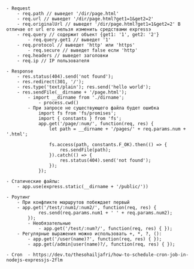 #
	- Request
		- req.path // выведет '/dir/page.html'
		- req.url // выведет '/dir/page.html?get1=1&get2=2'
		- req.originalUrl // выведет '/dir/page.html?get1=1&get2=2' В отличае от url его нельзя изменить средствами expressэ
		- req.query // содержит объект {get1: '1', get2: '2'}
			- req.query.get1 // выведет '1'
		- req.protocol // выведет 'http' или 'https'
			- req.secure // выведет false если 'http'
		- req.headers // выведет заголовки
		- req.ip // IP пользователя
	
	- Response
		- res.status(404).send('not found');
		- res.redirect(301, '/');
		- res.type('text/plain'); res.send('hello world');
		- res.sendFile(__dirname + '/page.html');
			- import __dirname from './dirname';
				- process.cwd()
			- При запросе не существующего файла будет ошибка
				import fs from 'fs/promises';
				import { constants } from 'fs';
				app.get('/page/:num/', function(req, res) {
					let path = __dirname + '/pages/' + req.params.num + '.html';
					
					fs.access(path, constants.F_OK).then(() => {
						res.sendFile(path);
					}).catch(() => {
						res.status(404).send('not found');
					});
				});
	
	- Статические файлы:
		- app.use(express.static(__dirname + '/public/'))

	- Роутинг
		- При конфликте маршрутов побеждает первый
		- app.get('/test/:num1/:num2/', function(req, res) {
				res.send(req.params.num1 + ' ' + req.params.num2);
			});
			- Необязательные 
				- app.get('/test/:num?/', function(req, res) { });
		- Регулярные выражения можно использовать +, *, ?, ():
			- app.get('/user(name)?', function(req, res) { });
			- app.get(/admin|user(name)?/, function(req, res) { });
		
	- Cron  - https://dev.to/thesohailjafri/how-to-schedule-cron-job-in-nodejs-expressjs-2flm